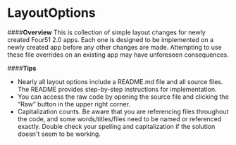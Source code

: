 # LayoutOptions

####**Overview**
This is collection of simple layout changes for newly created Four51 2.0 apps.  Each one is designed to be implemented on a newly created app before any other changes are made.   Attempting to use these file overrides on an existing app may have unforeseen consequences.

####**Tips**

 - Nearly all layout options include a README.md file and all source files. The README provides step-by-step instructions for implementation.
 - You can access the raw code by opening the source file and clicking the “Raw” button in the upper right corner.
 - Capitalization counts. Be aware that you are referencing files throughout the code, and some words/titles/files need to be named or referenced exactly.  Double check your spelling and capitalization if the solution doesn't seem to be working.